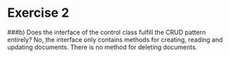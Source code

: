 # Exercise 2 

###b) Does the interface of the control class fulfill the CRUD pattern entirely?
No, the interface only contains methods for creating, reading and updating documents.
There is no method for deleting documents.
